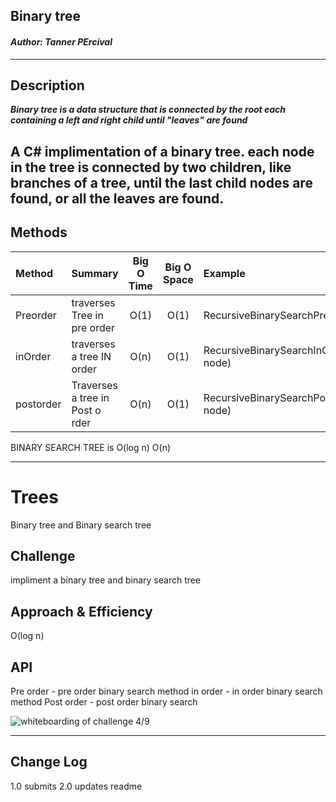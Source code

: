 ## Binary tree
#### *Author: Tanner PErcival*

------------------------------

## Description
***Binary tree is a data structure that is connected by the root each containing a left and right child until "leaves" are found***

A C# implimentation of a binary tree. each node in the tree is connected by two children, like branches of a tree, until the last child nodes are found, or all the leaves are found.
------------------------------

## Methods

| Method | Summary | Big O Time | Big O Space | Example | 
| :----------- | :----------- | :-------------: | :-------------: | :----------- |
| Preorder | traverses Tree in pre order | O(1) | O(1) | RecursiveBinarySearchPre(Node node) |
| inOrder | traverses a tree IN order| O(n) | O(1) | RecursiveBinarySearchInOrder(Node node) |
| postorder | Traverses a tree in Post o rder | O(n) | O(1) | RecursiveBinarySearchPostOrder(Node node) |
BINARY SEARCH TREE is O(log n)
						O(n)

------------------------------
# Trees
Binary tree and Binary search tree

## Challenge
impliment a binary tree and binary search tree

## Approach & Efficiency
O(log n)
## API
Pre order - pre order binary search method
in order - in order binary search method
Post order - post order binary search


![whiteboarding of challenge 4/9](assets/capture.PNG)



------------------------------

## Change Log
1.0 submits
2.0 updates readme

